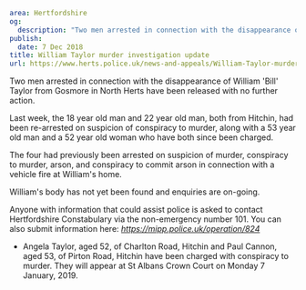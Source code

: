 ```yaml
area: Hertfordshire
og:
  description: "Two men arrested in connection with the disappearance of William \u2018Bill\u2019 Taylor from Gosmore in North Herts have been released with no further action."
publish:
  date: 7 Dec 2018
title: William Taylor murder investigation update
url: https://www.herts.police.uk/news-and-appeals/William-Taylor-murder-investigation-update-2201MD
```

Two men arrested in connection with the disappearance of William 'Bill' Taylor from Gosmore in North Herts have been released with no further action.

Last week, the 18 year old man and 22 year old man, both from Hitchin, had been re-arrested on suspicion of conspiracy to murder, along with a 53 year old man and a 52 year old woman who have both since been charged.

The four had previously been arrested on suspicion of murder, conspiracy to murder, arson, and conspiracy to commit arson in connection with a vehicle fire at William's home.

William's body has not yet been found and enquiries are on-going.

Anyone with information that could assist police is asked to contact Hertfordshire Constabulary via the non-emergency number 101. You can also submit information here: _https://mipp.police.uk/operation/824_

 * Angela Taylor, aged 52, of Charlton Road, Hitchin and Paul Cannon, aged 53, of Pirton Road, Hitchin have been charged with conspiracy to murder. They will appear at St Albans Crown Court on Monday 7 January, 2019.
